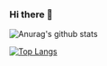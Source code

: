 ### Hi there 👋

![Anurag's github stats](https://github-readme-stats.vercel.app/api?username=HoeLog&hide=contribs,prs)

[![Top Langs](https://github-readme-stats.vercel.app/api/top-langs/?username=HoeLog&layout=compact)](https://github.com/anuraghazra/github-readme-stats)


<!--
**Hoelog/HoeLog** is a ✨ _special_ ✨ repository because its `README.md` (this file) appears on your GitHub profile.

- 🔭 I’m currently working on ...
- 🌱 I’m currently learning ...
- 👯 I’m looking to collaborate on ...
- 🤔 I’m looking for help with ...
- 💬 Ask me about ...
- 📫 How to reach me: ...
- 😄 Pronouns: ...
- ⚡ Fun fact: ...
-->
